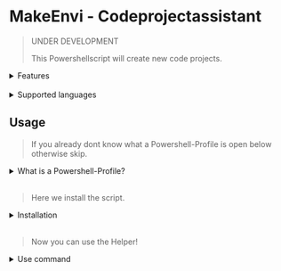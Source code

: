 # MakeEnvi - Codeprojectassistant #

> UNDER DEVELOPMENT
>
> This Powershellscript will create new code projects.

<details >
<summary>Features</summary>
<br>

> - create Base Filesystem with common folders
> - Python will create a venv for you and activate this automaticly
> - JavaScript will create a html, css, JavaScript for you
> - For all langs it would be create:
>   - README.md
>   - config.yml
>   - .gitignore

</details>

<br>

<details >
<summary>Supported languages</summary>
<br>

>| Language | Supported |
>|:----------:|:-----------:|
>| Python| ✔️ |
>| JavaScript| ✔️ |

</details>


## Usage ##

> If you already dont know what a Powershell-Profile is open below otherwise skip.

<details>
<summary>What is a Powershell-Profile?</summary>
<br>

>
> Microsoft provide a PowerShell-Script in your user directory that will always execute if you start a new PowerShell-Terminal.
>
> You can use this to create own shortcuts for example if you dont want type the same path again and again.
>
> Or you want provide some custom scripts that you can easy access via console.
>

</details>
<br>

> Here we install the script.
>

<details>
<summary>Installation</summary>
<br>

> **Make sure you have [Visual Code](https://code.visualstudio.com/Download) and [Python 3.8+](https://www.python.org/downloads/) installed!**
>
> Copy the content from the [script](https://raw.githubusercontent.com/sera619/MakeEnvi-Powershell/master/MakeEnvi.ps1)
>
> Open a PowerShell-Terminal and type:
>
>```powershell
>explorer $profile
>```
>
> A Editor Window will appear with your profile opened.
> 
> Paste the copied script code somewhere in the script.
>
> Save file and restart the terminal.
> 
> Make sure you edite the \<codedirectory\> variable in the script to your root code directory on **C:\\** !
>
>```powershell
>function MakeEnvi {
>    param (
>        $lang, $name
>    )
>    Write-Host ""
>    if ($lang -and $name){
>        # Set this to your Codedirectory
>        $codedir = "<codedirectory>" # <----- example Codes
>        #
>        if ($codedir -eq "<codedirectory>"){
>    ...
>```
>
> Should look like this:
>
>```powershell
>function MakeEnvi {
>    param (
>        $lang, $name
>    )
>    Write-Host ""
>    if ($lang -and $name){
>        # Set this to your Codedirectory
>        $codedir = "Codes" # <----- example Codes
>        #
>        if ($codedir -eq "<codedirectory>"){
>    ...
>```


</details>
<br>

> Now you can use the Helper!

<details>
<summary>Use command</summary>
<br>

> Open a Powershell-Terminal and type the command above
>
> The "codelanguage" and "projectname" represent your inputs
>
>```Powershell
>MakeEnvi codelanguage projectname
>```
>
> Your project should be Created
>

</details>

